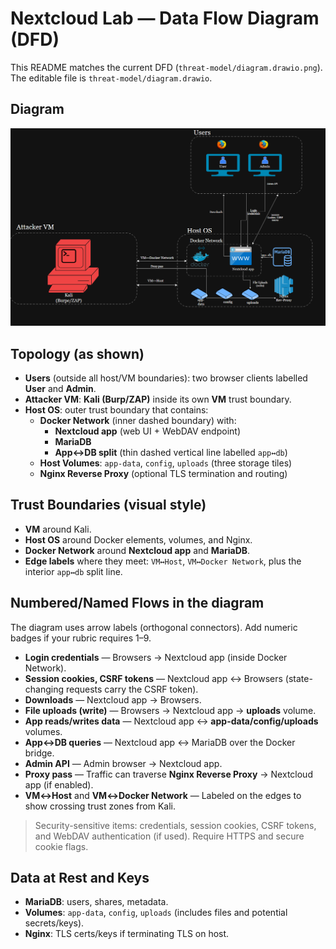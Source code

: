# Nextcloud Lab — Data Flow Diagram (DFD)

This README matches the current DFD (`threat-model/diagram.drawio.png`). The editable file is `threat-model/diagram.drawio`.

## Diagram

![Nextcloud Lab DFD](./Data-flow-diagram.png)

## Topology (as shown)

- **Users** (outside all host/VM boundaries): two browser clients labelled **User** and **Admin**.
- **Attacker VM**: **Kali (Burp/ZAP)** inside its own **VM** trust boundary.
- **Host OS**: outer trust boundary that contains:
  - **Docker Network** (inner dashed boundary) with:
    - **Nextcloud app** (web UI + WebDAV endpoint)
    - **MariaDB**
    - **App↔DB split** (thin dashed vertical line labelled `app↔db`)
  - **Host Volumes**: `app-data`, `config`, `uploads` (three storage tiles)
  - **Nginx Reverse Proxy** (optional TLS termination and routing)

## Trust Boundaries (visual style)

- **VM** around Kali.
- **Host OS** around Docker elements, volumes, and Nginx.
- **Docker Network** around **Nextcloud app** and **MariaDB**.
- **Edge labels** where they meet: `VM↔Host`, `VM↔Docker Network`, plus the interior `app↔db` split line.

## Numbered/Named Flows in the diagram

The diagram uses arrow labels (orthogonal connectors). Add numeric badges if your rubric requires 1–9.

- **Login credentials** — Browsers → Nextcloud app (inside Docker Network).
- **Session cookies, CSRF tokens** — Nextcloud app ↔ Browsers (state-changing requests carry the CSRF token).
- **Downloads** — Nextcloud app → Browsers.
- **File uploads (write)** — Browsers → Nextcloud app → **uploads** volume.
- **App reads/writes data** — Nextcloud app ↔ **app-data/config/uploads** volumes.
- **App↔DB queries** — Nextcloud app ↔ MariaDB over the Docker bridge.
- **Admin API** — Admin browser → Nextcloud app.
- **Proxy pass** — Traffic can traverse **Nginx Reverse Proxy** → Nextcloud app (if enabled).
- **VM↔Host** and **VM↔Docker Network** — Labeled on the edges to show crossing trust zones from Kali.

> Security-sensitive items: credentials, session cookies, CSRF tokens, and WebDAV authentication (if used). Require HTTPS and secure cookie flags.

## Data at Rest and Keys

- **MariaDB**: users, shares, metadata.
- **Volumes**: `app-data`, `config`, `uploads` (includes files and potential secrets/keys).
- **Nginx**: TLS certs/keys if terminating TLS on host.


